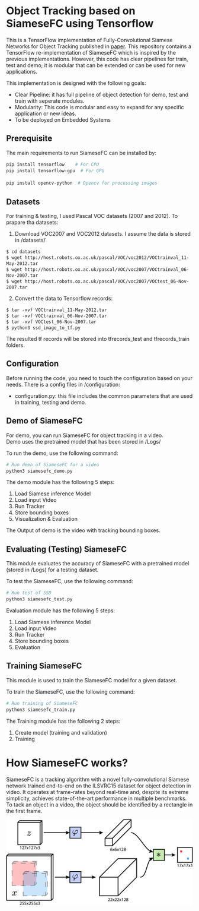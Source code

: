 # Object Tracking based on SiameseFC using Tensorflow

This is a TensorFlow implementation of Fully-Convolutional Siamese Networks for Object Tracking published in [paper](https://arxiv.org/abs/1606.09549). This repository contains a TensorFlow re-implementation of SiameseFC which is inspired by the previous implementations. However, this code has clear pipelines for train, test and demo; it is modular that can be extended or can be used for new applications.

This implementation is designed with the following goals:
- Clear Pipeline: it has full pipeline of object detection for demo, test and train with seperate modules.
- Modularity: This code is modular and easy to expand for any specific application or new ideas.
- To be deployed on Embedded Systems 



## Prerequisite
The main requirements to run SiameseFC can be installed by:

```bash
pip install tensorflow    # For CPU
pip install tensorflow-gpu  # For GPU

pip install opencv-python  # Opencv for processing images
```


## Datasets
For training & testing, I used Pascal VOC datasets (2007 and 2012). 
To prapare tha datasets:
1. Download VOC2007 and VOC2012 datasets. I assume the data is stored in /datasets/
```
$ cd datasets
$ wget http://host.robots.ox.ac.uk/pascal/VOC/voc2012/VOCtrainval_11-May-2012.tar
$ wget http://host.robots.ox.ac.uk/pascal/VOC/voc2007/VOCtrainval_06-Nov-2007.tar
$ wget http://host.robots.ox.ac.uk/pascal/VOC/voc2007/VOCtest_06-Nov-2007.tar
```
2. Convert the data to Tensorflow records:
```
$ tar -xvf VOCtrainval_11-May-2012.tar
$ tar -xvf VOCtrainval_06-Nov-2007.tar
$ tar -xvf VOCtest_06-Nov-2007.tar
$ python3 ssd_image_to_tf.py
```
The resulted tf records will be stored into tfrecords_test and tfrecords_train folders.

## Configuration
Before running the code, you need to touch the configuration based on your needs. There is a config files in /configuration:
- configuration.py: this file includes the common parameters that are used in training, testing and demo.   


## Demo of SiameseFC
For demo, you can run SiameseFC for object tracking in a video.  
Demo uses the pretrained model that has been stored in /Logs/

To run the demo, use the following command:
```python
# Run demo of SiameseFC for a video
python3 siamesefc_demo.py
```
The demo module has the following 5 steps:
1) Load Siamese inference Model 
2) Load input Video
3) Run Tracker
4) Store bounding boxes
5) Visualization & Evaluation

The Output of demo is the video with tracking bounding boxes. 



## Evaluating (Testing) SiameseFC 
This module evaluates the accuracy of SiameseFC with a pretrained model (stored in /Logs) for a testing dataset. 

To test the SiameseFC, use the following command:
```python
# Run test of SSD
python3 siamesefc_test.py
```
Evaluation module has the following 5 steps:
1) Load Siamese inference Model 
2) Load input Video
3) Run Tracker
4) Store bounding boxes
5) Evaluation




## Training SiameseFC
This module is used to train the SiameseFC model for a given dataset. 

To train the SiameseFC, use the following command:
```python
# Run training of SiameseFC
python3 siamesefc_train.py
```

The Training module has the following 2 steps:
1) Create model (training and validation)
2) Training




# How SiameseFC works?
SiameseFC is a tracking algorithm with a novel fully-convolutional Siamese network trained end-to-end on the ILSVRC15 dataset for object detection in video. It operates at frame-rates beyond real-time and, despite its extreme simplicity, achieves state-of-the-art performance in multiple benchmarks. To tack an object in a video, the object should be identified by a rectangle in the first frame. 

![Alt text](figs/siamesefc.jpg?raw=true "SiameseFC")

